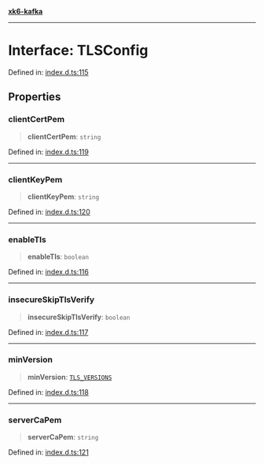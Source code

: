 [**xk6-kafka**](../README.md)

---

# Interface: TLSConfig

Defined in: [index.d.ts:115](https://github.com/mostafa/xk6-kafka/blob/main/api-docs/index.d.ts#L115)

## Properties

### clientCertPem

> **clientCertPem**: `string`

Defined in: [index.d.ts:119](https://github.com/mostafa/xk6-kafka/blob/main/api-docs/index.d.ts#L119)

---

### clientKeyPem

> **clientKeyPem**: `string`

Defined in: [index.d.ts:120](https://github.com/mostafa/xk6-kafka/blob/main/api-docs/index.d.ts#L120)

---

### enableTls

> **enableTls**: `boolean`

Defined in: [index.d.ts:116](https://github.com/mostafa/xk6-kafka/blob/main/api-docs/index.d.ts#L116)

---

### insecureSkipTlsVerify

> **insecureSkipTlsVerify**: `boolean`

Defined in: [index.d.ts:117](https://github.com/mostafa/xk6-kafka/blob/main/api-docs/index.d.ts#L117)

---

### minVersion

> **minVersion**: [`TLS_VERSIONS`](../enumerations/TLS_VERSIONS.md)

Defined in: [index.d.ts:118](https://github.com/mostafa/xk6-kafka/blob/main/api-docs/index.d.ts#L118)

---

### serverCaPem

> **serverCaPem**: `string`

Defined in: [index.d.ts:121](https://github.com/mostafa/xk6-kafka/blob/main/api-docs/index.d.ts#L121)

